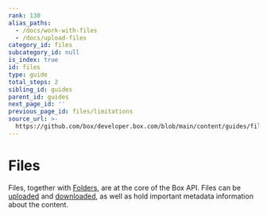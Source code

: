 ```yaml
---
rank: 130
alias_paths:
  - /docs/work-with-files
  - /docs/upload-files
category_id: files
subcategory_id: null
is_index: true
id: files
type: guide
total_steps: 2
sibling_id: guides
parent_id: guides
next_page_id: ''
previous_page_id: files/limitations
source_url: >-
  https://github.com/box/developer.box.com/blob/main/content/guides/files/index.md
---
```

# Files

Files, together with [Folders][folders], are at the core of the Box API. Files
can be [uploaded][uploads] and [downloaded][downloads], as well as hold
important metadata information about the content.

[folders]: g://folders
[uploads]: g://uploads
[downloads]: g://downloads